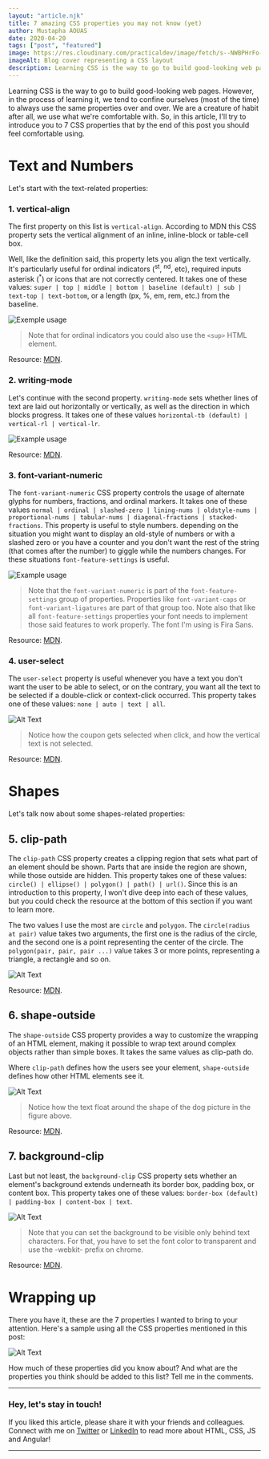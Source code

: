 ```yaml
---
layout: "article.njk"
title: 7 amazing CSS properties you may not know (yet)
author: Mustapha AOUAS
date: 2020-04-20
tags: ["post", "featured"]
image: https://res.cloudinary.com/practicaldev/image/fetch/s--NWBPHrFo--/c_imagga_scale,f_auto,fl_progressive,h_420,q_auto,w_1000/https://dev-to-uploads.s3.amazonaws.com/i/4u98xt98w1xrqj8l92ra.png
imageAlt: Blog cover representing a CSS layout
description: Learning CSS is the way to go to build good-looking web pages. However, in the process of learning it we tend to confine ourselves to always use the same properties over and over. So, in this article, I'll try to introduce you to 7 CSS properties
---
```








Learning CSS is the way to go to build good-looking web pages. However, in the process of learning it, we tend to confine ourselves (most of the time) to always use the same properties over and over. We are a creature of habit after all, we use what we're comfortable with.
So, in this article, I'll try to introduce you to 7 CSS properties that by the end of this post you should feel comfortable using.

# Text and Numbers
Let's start with the text-related properties:


### 1. vertical-align
The first property on this list is `vertical-align`. According to MDN this CSS property sets the vertical alignment of an inline, inline-block or table-cell box.

Well, like the definition said, this property lets you align the text vertically. It's particularly useful for ordinal indicators (<sup>st</sup>, <sup>nd</sup>, etc),  required inputs asterisk (<sup>*</sup>) or icons that are not correctly centered. It takes one of these values: `super | top | middle | bottom | baseline (default) | sub | text-top | text-bottom`, or a length (px, %, em, rem, etc.) from the baseline.

![Exemple usage](https://dev-to-uploads.s3.amazonaws.com/i/kir0y0j92cytkxee32dv.png)

> Note that for ordinal indicators you could also use the `<sup>` HTML element.

Resource: [MDN](https://developer.mozilla.org/en-US/docs/Web/CSS/vertical-align).


### 2. writing-mode
Let's continue with the second property. `writing-mode` sets whether lines of text are laid out horizontally or vertically, as well as the direction in which blocks progress. It takes one of these values `horizontal-tb (default) | vertical-rl | vertical-lr`.

![Example usage](https://dev-to-uploads.s3.amazonaws.com/i/mi0k76ltpcguu39gn6kx.png)


Resource: [MDN](https://developer.mozilla.org/en-US/docs/Web/CSS/writing-mode).


### 3. font-variant-numeric
The `font-variant-numeric` CSS property controls the usage of alternate glyphs for numbers, fractions, and ordinal markers.
It takes one of these values `normal | ordinal | slashed-zero | lining-nums | oldstyle-nums | proportional-nums | tabular-nums | diagonal-fractions | stacked-fractions`.
This property is useful to style numbers. depending on the situation you might want to display an old-style of numbers or with a slashed zero or you have a counter and you don't want the rest of the string (that comes after the number) to giggle while the numbers changes. For these situations `font-feature-settings` is useful.


![Example usage](https://dev-to-uploads.s3.amazonaws.com/i/qmae27thwy9lcs152ppw.gif)


> Note that the `font-variant-numeric` is part of the `font-feature-settings` group of properties. Properties like `font-variant-caps` or `font-variant-ligatures` are part of that group too.
> Note also that like all `font-feature-settings` properties your font needs to implement those said features to work properly. The font I'm using is Fira Sans.

Resource:  [MDN](https://developer.mozilla.org/en-US/docs/Web/CSS/font-variant-numeric).


### 4. user-select
The `user-select` property is useful whenever you have a text you don't want the user to be able to select, or on the contrary, you want all the text to be selected if a double-click or context-click occurred.
This property takes one of these values: `none | auto | text | all`.


![Alt Text](https://dev-to-uploads.s3.amazonaws.com/i/u52bmxqtwmf8e5g2a96d.gif)

> Notice how the coupon gets selected when click, and how the vertical text is not selected.


Resource:  [MDN](https://developer.mozilla.org/en-US/docs/Web/CSS/user-select).


# Shapes
Let's talk now about some shapes-related properties:

## 5. clip-path
The `clip-path` CSS property creates a clipping region that sets what part of an element should be shown. Parts that are inside the region are shown, while those outside are hidden.
This property takes one of these values: `circle() | ellipse() | polygon() | path() | url()`.
Since this is an introduction to this property, I won't dive deep into each of these values, but you could check the resource at the bottom of this section if you want to learn more.

The two values I use the most are `circle` and `polygon`. The `circle(radius at pair)` value takes two arguments, the first one is the radius of the circle, and the second one is a point representing the center of the circle.
The `polygon(pair, pair, pair ...)` value takes 3 or more points, representing a triangle, a rectangle and so on.

![Alt Text](https://dev-to-uploads.s3.amazonaws.com/i/rgdxyax526twt7780iz3.png)


Resource: [MDN](https://developer.mozilla.org/en-US/docs/Web/CSS/clip-path).



## 6. shape-outside
The `shape-outside` CSS property provides a way to customize the wrapping of an HTML element, making it possible to wrap text around complex objects rather than simple boxes. It takes the same values as clip-path do.

Where `clip-path` defines how the users see your element, `shape-outside` defines how other HTML elements see it.

![Alt Text](https://dev-to-uploads.s3.amazonaws.com/i/yiauq3udyw7wz3dpgsay.png)

> Notice how the text float around the shape of the dog picture in the figure above.

Resource: [MDN](https://developer.mozilla.org/en-US/docs/Web/CSS/shape-outside).





## 7. background-clip
Last but not least, the `background-clip` CSS property sets whether an element's background extends underneath its border box, padding box, or content box.
This property takes one of these values: `border-box (default) | padding-box | content-box | text`.

![Alt Text](https://dev-to-uploads.s3.amazonaws.com/i/fbdv31m45yh5qix3670a.gif)

> Note that you can set the background to be visible only behind text characters. For that, you have to set the font color to transparent and use the -webkit- prefix on chrome.

Resource: [MDN](https://developer.mozilla.org/en-US/docs/Web/CSS/background-clip).






# Wrapping up
There you have it, these are the 7 properties I wanted to bring to your attention. Here's a sample using all the CSS properties mentioned in this post:

![Alt Text](https://dev-to-uploads.s3.amazonaws.com/i/9ltj1qqohlcr4ca2klim.png)









How much of these properties did you know about? And what are the properties you think should be added to this list? Tell me in the comments.








---

### Hey, let's stay in touch!

If you liked this article, please share it with your friends and colleagues.
Connect with me on [Twitter](https://twitter.com/TheAngularGuy?ref_src=twsrc%5Etfw) or [LinkedIn](https://www.linkedin.com/in/mustapha-aouas-7918a214b/) to read more about HTML, CSS, JS and Angular!
****
